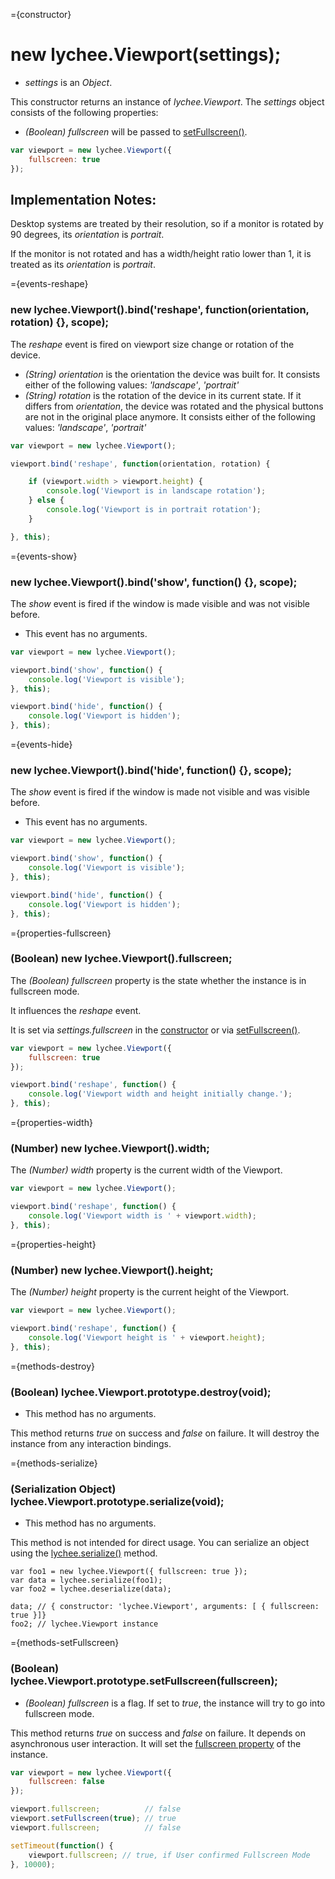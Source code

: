 
={constructor}

# new lychee.Viewport(settings);

- *settings* is an *Object*.

This constructor returns an instance of *lychee.Viewport*.
The *settings* object consists of the following properties:

- *(Boolean) fullscreen* will be passed to [setFullscreen()](#methods-setFullscreen).

```javascript
var viewport = new lychee.Viewport({
	fullscreen: true
});
```

## Implementation Notes:

Desktop systems are treated by their resolution, so if a
monitor is rotated by 90 degrees, its *orientation* is *portrait*.

If the monitor is not rotated and has a width/height ratio lower
than 1, it is treated as its *orientation* is *portrait*.



={events-reshape}

### new lychee.Viewport().bind('reshape', function(orientation, rotation) {}, scope);

The *reshape* event is fired on viewport size change or rotation of the device.

- *(String) orientation* is the orientation the device was built for.
  It consists either of the following values:
  *'landscape'*, *'portrait'*
- *(String) rotation* is the rotation of the device in its current state.
  If it differs from *orientation*, the device was rotated and the physical 
  buttons are not in the original place anymore.
  It consists either of the following values:
  *'landscape'*, *'portrait'*

```javascript
var viewport = new lychee.Viewport();

viewport.bind('reshape', function(orientation, rotation) {

	if (viewport.width > viewport.height) {
		console.log('Viewport is in landscape rotation');
	} else {
		console.log('Viewport is in portrait rotation');
	}

}, this);
```



={events-show}

### new lychee.Viewport().bind('show', function() {}, scope);

The *show* event is fired if the window is made visible and was not visible before.

- This event has no arguments.

```javascript
var viewport = new lychee.Viewport();

viewport.bind('show', function() {
	console.log('Viewport is visible');
}, this);

viewport.bind('hide', function() {
	console.log('Viewport is hidden');
}, this);
```



={events-hide}

### new lychee.Viewport().bind('hide', function() {}, scope);

The *show* event is fired if the window is made not visible and was visible before.

- This event has no arguments.

```javascript
var viewport = new lychee.Viewport();

viewport.bind('show', function() {
	console.log('Viewport is visible');
}, this);

viewport.bind('hide', function() {
	console.log('Viewport is hidden');
}, this);
```



={properties-fullscreen}

### (Boolean) new lychee.Viewport().fullscreen;

The *(Boolean) fullscreen* property is the state whether the instance is
in fullscreen mode.

It influences the *reshape* event.

It is set via *settings.fullscreen* in the [constructor](#constructor)
or via [setFullscreen()](#methods-setFullscreen).

```javascript
var viewport = new lychee.Viewport({
	fullscreen: true
});

viewport.bind('reshape', function() {
	console.log('Viewport width and height initially change.');
}, this);
```



={properties-width}

### (Number) new lychee.Viewport().width;

The *(Number) width* property is the current width of the Viewport.

```javascript
var viewport = new lychee.Viewport();

viewport.bind('reshape', function() {
	console.log('Viewport width is ' + viewport.width);
}, this);
```



={properties-height}

### (Number) new lychee.Viewport().height;

The *(Number) height* property is the current height of the Viewport.

```javascript
var viewport = new lychee.Viewport();

viewport.bind('reshape', function() {
	console.log('Viewport height is ' + viewport.height);
}, this);
```



={methods-destroy}

### (Boolean) lychee.Viewport.prototype.destroy(void);

- This method has no arguments.

This method returns *true* on success and *false* on failure.
It will destroy the instance from any interaction bindings.



={methods-serialize}

### (Serialization Object) lychee.Viewport.prototype.serialize(void);

- This method has no arguments.

This method is not intended for direct usage. You can serialize an
object using the [lychee.serialize()](lychee#methods-serialize) method.

```
var foo1 = new lychee.Viewport({ fullscreen: true });
var data = lychee.serialize(foo1);
var foo2 = lychee.deserialize(data);

data; // { constructor: 'lychee.Viewport', arguments: [ { fullscreen: true }]}
foo2; // lychee.Viewport instance
```



={methods-setFullscreen}

### (Boolean) lychee.Viewport.prototype.setFullscreen(fullscreen);

- *(Boolean) fullscreen* is a flag. If set to *true*, the instance
  will try to go into fullscreen mode.

This method returns *true* on success and *false* on failure.
It depends on asynchronous user interaction.
It will set the [fullscreen property](#properties-fullscreen) of the instance.

```javascript
var viewport = new lychee.Viewport({
	fullscreen: false
});

viewport.fullscreen;          // false
viewport.setFullscreen(true); // true
viewport.fullscreen;          // false

setTimeout(function() {
	viewport.fullscreen; // true, if User confirmed Fullscreen Mode
}, 10000);
```
 
